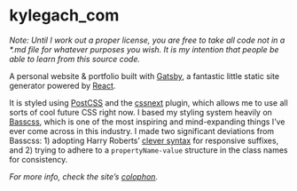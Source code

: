 # kylegach_com

_Note: Until I work out a proper license, you are free to take all code not in a *.md file for whatever purposes you wish. It is my intention that people be able to learn from this source code._

A personal website & portfolio built with [Gatsby](https://github.com/gatsbyjs/gatsby/), a fantastic little static site generator powered by [React](https://facebook.github.io/react/).

It is styled using [PostCSS](https://github.com/postcss/postcss) and the [cssnext](https://github.com/MoOx/postcss-cssnext) plugin, which allows me to use all sorts of cool future CSS right now. I based my styling system heavily on [Basscss](https://github.com/basscss/basscss), which is one of the most inspiring and mind-expanding things I’ve ever come across in this industry. I made two significant deviations from Basscss: 1) adopting Harry Roberts’ [clever syntax](http://csswizardry.com/2015/08/bemit-taking-the-bem-naming-convention-a-step-further/#responsive-suffixes) for responsive suffixes, and 2) trying to adhere to a `propertyName-value` structure in the class names for consistency.

_For more info, check the site’s [colophon](https://kylegach.com/colophon)._
